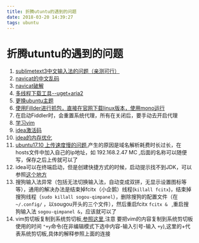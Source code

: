 ```yaml
---
title: 折腾utuntu的遇到的问题
date: 2018-03-20 14:39:27
tags: ubuntu
---
```

# 折腾utuntu的遇到的问题
<!-- more -->
1. [sublimetext3中文输入法的问题（亲测可行）](http://blog.csdn.net/XiaoshaXs/article/details/51969055)
1. [navicat的中文乱码](http://blog.csdn.net/u010856630/article/details/52575581)
1. [navicat破解](http://blog.csdn.net/superit401/article/details/78110079)
1. [多线程下载工具--uget+aria2](http://burner1024.blog.163.com/blog/static/17447800420126191858424/)
1. [更换ubuntu主题](https://www.linuxprobe.com/ubuntu-16-04-lts-arc-gtk.html)
1. [使用Fillder进行抓包，直接在官网下载linux版本，使用mono运行](https://www.telerik.com/download/fiddler)
1. 在启动Fiddler时，会重置系统代理，所有在关闭后，要手动去开启代理
1. [学习vim](https://github.com/dofy/learn-vim)
1. [idea激活码](http://idea.lanyus.com/)
1. [idea的内存优化](http://blog.csdn.net/a491857321/article/details/72829205)
1. [ubuntu17.10 上传速度慢的问题](http://blog.csdn.net/u010934417/article/details/75043166),产生的原因是域名解析耗费时长过长，在hosts文件中加入自己的ip地址，如 192.168.2.47 MC ,后面的名称可以随便写，保存之后上传就可以了
1. idea可以在终端启动，但是创建快捷方式的时候，启动提示找不到JDK，可以参照[这个地方](https://www.zhihu.com/question/38162314?sort=created)
1. 搜狗输入法异常（包括无法切换输入法，自动变成双拼，无显示设置图标等等），通用的解决办法是结束掉fcitx（小企鹅）线程(`killall fcitx`)，结束掉搜狗线程（`sudo killall sogou-qimpanel`），删除搜狗的配置文件（在 `~/.config/` ，以sougou开头的三个文件），然后重启fcitx `fcitx & ` ,重启搜狗输入法 `sogou-qimpanel &`，应该就可以了
1. vim剪切板复制到系统剪切板,[参照这里](https://blog.csdn.net/un_giveup/article/details/53012331),注意 要把vim的内容复制到系统剪切板使用的时间 `"+y`命令(在非编辑模式下选中内容-输入引号-输入 `+y`),这里的+代表系统剪切板,具体的解释参照上面的连接